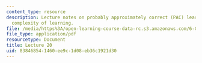 ```yaml
---
content_type: resource
description: Lecture notes on probably approximately correct (PAC) learning and computational
  complexity of learning.
file: /media/https%3A/open-learning-course-data-rc.s3.amazonaws.com/6-080-great-ideas-in-theoretical-computer-science-spring-2008/838468541460ee9c1d08eb36c1921d30_lec20.pdf
file_type: application/pdf
resourcetype: Document
title: Lecture 20
uid: 83846854-1460-ee9c-1d08-eb36c1921d30
---
```

